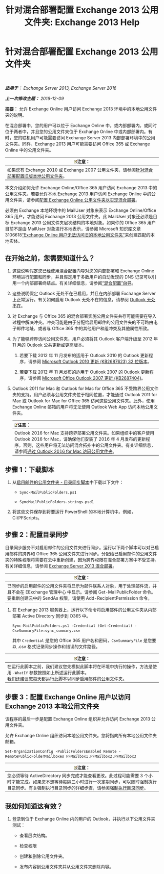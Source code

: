 ﻿---
title: '针对混合部署配置 Exchange 2013 公用文件夹: Exchange 2013 Help'
TOCTitle: 针对混合部署配置 Exchange 2013 公用文件夹
ms:assetid: b828520f-022c-4fcb-ab68-e1c330e87c33
ms:mtpsurl: https://technet.microsoft.com/zh-cn/library/Dn986544(v=EXCHG.150)
ms:contentKeyID: 65330366
ms.date: 01/11/2018
mtps_version: v=EXCHG.150
ms.translationtype: HT
---

# 针对混合部署配置 Exchange 2013 公用文件夹

 

_**适用于：** Exchange Server 2013, Exchange Server 2016_

_**上一次修改主题：** 2016-12-09_

**摘要：** 允许 Exchange Online 用户访问 Exchange 2013 环境中的本地公用文件夹的说明。

在混合部署中，您的用户可以位于 Exchange Online 中，或内部部署内，或同时位于两者中，并且您的公用文件夹位于 Exchange Online 中或内部部署内。有时，您的联机用户可能需要访问 Exchange Server 2013 内部部署环境中的公用文件夹。同样，Exchange 2013 用户可能需要访问 Office 365 或 Exchange Online 中的公用文件夹。

<table>
<thead>
<tr class="header">
<th><img src="images/Bb124558.note(EXCHG.150).gif" title="注意" alt="注意" />注意：</th>
</tr>
</thead>
<tbody>
<tr class="odd">
<td>如果您有 Exchange 2010 或 Exchange 2007 公用文件夹，请参阅<a href="configure-legacy-on-premises-public-folders-for-a-hybrid-deployment-exchange-2013-help.md">针对混合部署配置旧版本地公用文件夹</a>。</td>
</tr>
</tbody>
</table>


本文介绍如何允许 Exchange Online/Office 365 用户访问 Exchange 2013 中的公用文件夹。若要允许本地 Exchange 2013 用户访问 Exchange Online 中的公用文件夹，请参阅[配置 Exchange Online 公用文件夹以实现混合部署](configure-exchange-online-public-folders-for-a-hybrid-deployment-exchange-2013-help.md)。

必须由 Exchange 本地环境中的 MailUser 对象来表示 Exchange Online/Office 365 用户，才能访问 Exchange 2013 公用文件夹。此 MailUser 对象还必须是目标 Exchange 2013 公用文件夹层次结构的本地对象。如果你的 Office 365 用户目前不是由 MailUser 对象进行本地表示，请参阅 Microsoft 知识库文章 3106618[“Exchange Online 用户无法访问旧的本地公用文件夹”](https://go.microsoft.com/fwlink/p/?linkid=699451)来创建匹配的本地实体。

## 在开始之前，您需要知道什么？

1.  这些说明假定您已经使用混合配置向导对您的内部部署和 Exchange Online 环境进行配置和同步，并且假定用于多数用户的自动发现的 DNS 记录可以引用一个内部部署终结点。有关详细信息，请参阅[“混合配置”向导](https://technet.microsoft.com/zh-cn/library/hh529921\(v=exchg.150\))。

2.  这些说明假定 Outlook 无处不在已启用，并且在内部部署 Exchange Server 上正常运行。有关如何启用 Outlook 无处不在的信息，请参阅 [Outlook 无处不在](outlook-anywhere-exchange-2013-help.md)。

3.  对 Exchange 与 Office 365 的混合部署实施公用文件夹共存可能需要在导入过程中解决冲突。冲突可能是由于分配给启用邮件的公用文件夹的不可路由电子邮件地址，或者与 Office 365 中的其他用户和组冲突及其他属性所致。

4.  为了能够跨界访问公用文件夹，用户必须将其 Outlook 客户端升级至 2012 年 11 月的 Outlook 公共更新或更高版本。
    
    1.  若要下载 2012 年 11 月发布的适用于 Outlook 2010 的 Outlook 更新程序，请参阅 [Microsoft Outlook 2010 更新 (KB2687623) 32 位版本](https://www.microsoft.com/zh-cn/download/details.aspx?id=35702)。
    
    2.  若要下载 2012 年 11 月发布的适用于 Outlook 2007 的 Outlook 更新程序，请参阅 [Microsoft Office Outlook 2007 更新 (KB2687404)](https://www.microsoft.com/zh-cn/download/details.aspx?id=35718)。

5.  Outlook 2011 for Mac 和 Outlook for Mac for Office 365 不受跨界公用文件夹的支持。用户必须与公用文件夹位于相同位置，才能通过 Outlook 2011 for Mac 或 Outlook for Mac for Office 365 访问这些公用文件夹。此外，使用 Exchange Online 邮箱的用户将无法使用 Outlook Web App 访问本地公用文件夹。
    
    <table>
    <thead>
    <tr class="header">
    <th><img src="images/Bb124558.note(EXCHG.150).gif" title="注意" alt="注意" />注意：</th>
    </tr>
    </thead>
    <tbody>
    <tr class="odd">
    <td>Outlook 2016 for Mac 支持跨界部署公用文件夹。如果组织中的客户使用 Outlook 2016 for Mac，请确保他们安装了 2016 年 4 月发布的更新程序。否则，这些用户将无法访问混合拓扑中的公用文件夹。有关详细信息，请参阅<a href="accessing-public-folders-with-outlook-2016-for-mac-exchange-2013-help.md">通过 Outlook 2016 for Mac 访问公用文件夹</a>。</td>
    </tr>
    </tbody>
    </table>


## 步骤 1：下载脚本

1.  从[启用邮件的公用文件夹 - 目录同步脚本](https://www.microsoft.com/en-us/download/details.aspx?id=46381)中下载以下文件：
    
      - `Sync-MailPublicFolders.ps1`
    
      - `SyncMailPublicFolders.strings.psd1`

2.  将这些文件保存到将要运行 PowerShell 的本地计算机中。例如，C:\\PFScripts。

## 步骤 2：配置目录同步

目录同步服务不对启用邮件的公用文件夹进行同步。运行以下两个脚本可以对已启用邮件的跨界和 Office 365 公用文件夹进行同步。分配给已启用邮件的公用文件夹的特殊权限将需要在云中重新创建，因为跨界权限在混合部署方案中不受支持。有关详细信息，请参阅 [Exchange Server 2013 混合部署](https://technet.microsoft.com/zh-cn/59e32000-4fcf-417f-a491-f1d8f9aeef9b\(exchg.150\)#doc)。

<table>
<thead>
<tr class="header">
<th><img src="images/Bb124558.note(EXCHG.150).gif" title="注意" alt="注意" />注意：</th>
</tr>
</thead>
<tbody>
<tr class="odd">
<td>已同步的启用邮件的公用文件夹将显示为邮件联系人对象，用于处理邮件流，并且不会在 EExchange 管理中心 中显示。请参阅 Get-MailPublicFolder 命令。要重新创建云中的 SendAs 权限，请使用 Add-RecipientPermission 命令。</td>
</tr>
</tbody>
</table>


1.  在 Exchange 2013 服务器上，运行以下命令将启用邮件的公用文件夹从内部部署 Active Directory 同步到 O365 中。
    
        Sync-MailPublicFolders.ps1 -Credential (Get-Credential) -CsvSummaryFile:sync_summary.csv
    
    其中 `Credential` 是您的 Office 365 用户名和密码，`CsvSummaryFile` 是您要以 .csv 格式记录同步操作和错误的文件路径。

<table>
<thead>
<tr class="header">
<th><img src="images/Bb124558.note(EXCHG.150).gif" title="注意" alt="注意" />注意：</th>
</tr>
</thead>
<tbody>
<tr class="odd">
<td>在运行此脚本之前，我们建议您先模拟此脚本将在环境中执行的操作，方法是使用 <code>-WhatIf</code> 参数按照如上所述运行此脚本。<br />
我们还建议您每天都运行此脚本以同步启用邮件的公用文件夹。</td>
</tr>
</tbody>
</table>


## 步骤 3：配置 Exchange Online 用户以访问 Exchange 2013 本地公用文件夹

该程序的最后一步是配置 Exchange Online 组织并允许访问 Exchange 2013 公用文件夹。

允许 Exchange Online 组织访问本地公用文件夹。您将指向所有本地公用文件夹邮箱。

    Set-OrganizationConfig -PublicFoldersEnabled Remote -RemotePublicFolderMailboxes PFMailbox1,PFMailbox2,PFMailbox3

<table>
<thead>
<tr class="header">
<th><img src="images/Bb124558.note(EXCHG.150).gif" title="注意" alt="注意" />注意：</th>
</tr>
</thead>
<tbody>
<tr class="odd">
<td>您必须等待 ActiveDirectory 同步完成才能查看更改。此过程可能需要 3 个小时才能完成。如果您不想等待每隔三小时进行一次定期同步，可以随时强制执行目录同步。有关强制执行目录同步的详细步骤，请参阅<a href="http://technet.microsoft.com/zh-cn/library/jj151771.aspx">强制执行目录同步</a>。</td>
</tr>
</tbody>
</table>


## 我如何知道这有效？

1.  登录到位于 Exchange Online 内的用户的 Outlook，并执行以下公用文件夹测试：
    
      - 查看层次结构。
    
      - 检查权限
    
      - 创建和删除公用文件夹。
    
      - 发布内容到公用文件夹并从公用文件夹删除内容。

